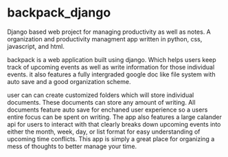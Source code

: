 # backpack_django
Django based web project for managing productivity as well as notes.
A organization and productivity managment app written in python, css, javascript, and html.

backpack is a web application built using django. Which helps users keep track of upcoming events as well as write information for those individual events.
it also features a fully intergraded google doc like file system with auto save and a good organization scheme.

user can can create customized folders which will store individual documents. These documents can store any amount of writing. All documents feature auto save for 
enchaned user experience so a users entire focus can be spent on writing. The app also features a large calander api for users to interact with that clearly breaks 
down upcoming events into either the month, week, day, or list format for easy understanding of upcoming time conflicts. This app is simply a great place for organizing
a mess of thoughts to better manage your time.
